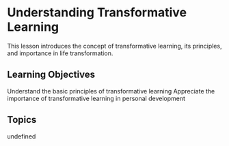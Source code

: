 # Understanding Transformative Learning

This lesson introduces the concept of transformative learning, its principles, and importance in life transformation.

## Learning Objectives
Understand the basic principles of transformative learning
Appreciate the importance of transformative learning in personal development

## Topics
undefined
